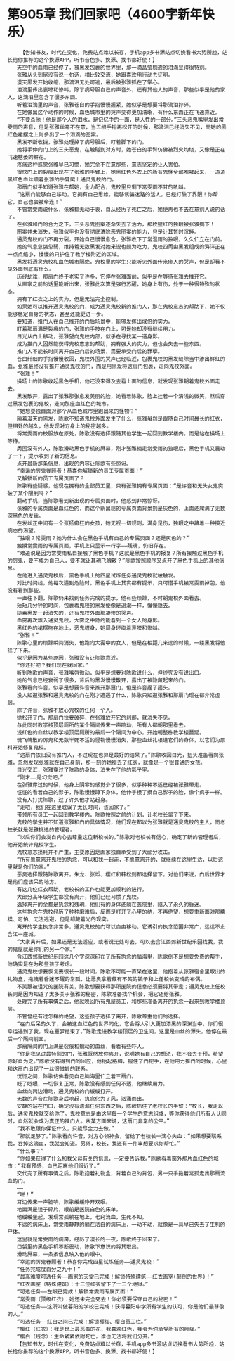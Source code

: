# 第905章 我们回家吧（4600字新年快乐）
        【告知书友，时代在变化，免费站点难以长存，手机app多书源站点切换看书大势所趋，站长给你推荐的这个换源APP，听书音色多、换源、找书都好使！】
       天空中的血雨已经停了，被黑发包裹的世界里，那一滴晶莹剔透的泪滴显得很特别。
       张雅从头到尾没有说一句话，相比较交流，她跟喜欢用行动去证明。
       漫天黑发开始收缩，那滴泪无处可逃，最后被张雅抓在了掌心。
       泪滴里传出哀嚎和惨叫，除了病号服自己的声音外，还有其他人的声音，那些似乎是他的家人，这滴泪里包含了很多东西。
       听着泪滴里的声音，张雅苍白的手指慢慢握紧，她似乎是想要将那滴泪拧碎。
       在她做出这个动作的时候，血色城市里的哭声变得更加清晰，有什么东西正在飞速靠近。
       “不要杀他！他是那个人的泪水，是记忆中的一面，是人性的一部分。”三头恶鬼嘴里发出常雯雨的声音，但是张雅丝毫不在意，当五根手指再松开的时候，那滴泪已经消失不见，而她的黑红色裙摆之上则多出了一个泪滴的图案。
       黑发不断收拢，张雅处理掉了病号服后，盯着脚下的门。
       她将手伸向门上的三头恶鬼，在触碰到对方时，她苍白的手臂仿佛被烈火灼烧，又像是正在飞速枯萎的鲜花。
       疼痛这种感觉张雅早已习惯，她完全不在意那些，意志坚定的让人害怕。
       很快门上的裂痕出现在了张雅的手臂上，她黑红色外衣上的所有鬼怪全部咆哮起来，一道道黑红色血丝顺着张雅的手臂爬上通灵鬼校的门。
       那扇门似乎知道张雅在帮她，全力配合，鬼校里只剩下常雯雨不甘的吼叫。
       “这扇门能够自己移动，它拥有自己思维，能够诱骗迷路的活人，已经打破了界限！你帮它，自己也会被牵连！”
       不管常雯雨说什么，张雅都无动于衷，自从经历了死亡之后，她便再也不去在意别人说的话了。
       在张雅和门的合力之下，三头恶鬼图案逐渐失去了活力，那枚猩红的独眼被张雅摘下！
       图案并未消失，张雅似乎也没有彻底清除恶鬼图案的能力，只是让其暂时沉睡。
       通灵鬼校的门不再分裂，开始自己慢慢愈合，张雅收下了常温雨的独眼，久久伫立在门前。
       她的气息忽强忽弱，维持着无数黑发对她来说也颇为吃力，鬼校四周由黑发组成的海洋正在一点点缩小，慢慢的只护住了教学楼附近的区域。
       黑发将通灵鬼校和血色城市隔绝，鬼校里的学生只能听见外面传来瘆人的哭声，但是却看不见外面到底有什么。
       历经劫难，那扇门终于老实了许多，它停在张雅面前，似乎是在等待张雅去推开它。
       从画家之前的话里能听出来，张雅此次算是强行苏醒，她身上有伤，处于一种很特殊的状态。
       拥有了红衣之上的实力，但是无法完全控制。
       如果她可以推开通灵鬼校的门，成为通灵鬼校新的推门人，那在鬼校意志的帮助下，她不仅能够稳定自身的状态，甚至还能更进一步。
       要知道，推门人在自己推开的门后场景中，能够发挥出成倍的实力。
       盯着那扇满是裂痕的门，张雅的手按在门上，可是她却没有继续用力。
       目光从门上移动，张雅望向鬼校内部，似乎在寻找某一道身影。
       成为推门人固然能获得鬼校意志的帮助，拥有强大的实力，但也会失去一些东西。
       推门人不能长时间离开自己门后的场景，需要承受门后的罪孽。
       苍白纤细的手指慢慢收回，鬼校外围的哭声已经临近，包裹鬼校的黑发缝隙当中渗出鲜红的血，张雅最终没有推开通灵鬼校的门，而是用黑发将这扇门包裹，走向鬼校外面。
       “张雅！”
       操场上的陈歌收起黑色手机，他还没来得及去看上面的信息，就发现张雅朝着鬼校外面走去。
       黑发散开，露出了张雅那张愈发美丽的脸，她看着陈歌，脸上挂着一个清浅的微笑，然后穿过黑发包裹的鬼校，走向那座血红色的城市。
       “她想要独自面对那个从血色城市里跑出来的怪物？”
       隔着漫天的黑发，陈歌不知道鬼校外面发生了什么，张雅虽然是跟随自己时间最长的红衣，但相处的越久，他发现对方身上的秘密越多。
       将常雯雨的校服放在原处，陈歌没有选择跟随其他学生一起回到教学楼内，而是站在操场上等待。
       周围没有外人，陈歌滑动黑色手机的屏幕，刚才张雅摘走常雯雨的独眼后，黑色手机又震动了一下，提示收到了新的信息。
       点开最新那条信息，出现的内容让陈歌有些惊讶。
       “幸运的厉鬼眷顾者！恭喜你解锁新的员工专属页面！”
       又解锁新的员工专属页面了？
       陈歌有些疑惑，他现在拥有的全部员工里，只有张雅拥有专属页面：“是许音和无头女鬼突破了某个限制吗？”
       翻动手机，当陈歌看到新出现的专属页面时，他感到非常惊讶。
       张雅的专属页面是血红色的，而这个新出现的专属页面背景则是灰色的，上面还爬满了无数深黑色的发丝。
       在发丝正中间有一个张扬癫狂的女孩，她无视一切规则，满身是伤，独眼之中藏着一种接近病态的渴望。
       “独眼？常雯雨？她为什么会在黑色手机有自己的专属页面？还是灰色的？”
       触摸常雯雨的专属页面，手机上只显示一行字——残魂，仍旧存在。
       “难道说是因为常雯雨私自接触了黑色手机？这就是黑色手机的报复？所有接触过黑色手机的厉鬼，要不成为自己人，要不就让其魂飞魄散？”陈歌按照顺序又点开了黑色手机上的其他信息。
       在他进入通灵鬼校后，黑色手机上的四星试炼任务通灵鬼校就被触发。
       对比时间线，他每次遇到危险时，黑色手机上其实都有提示，只可惜手机被常雯雨掉包，他没有看到那些。
       一直往下翻，陈歌仍未找到任务完成的提示，他有些烦躁，不时朝鬼校外面看去。
       短短几分钟的时间，包裹着鬼校的黑发便像是退潮一样，慢慢隐去。
       随着黑发一起消失的，还有鬼校外面那凄惨的哭声。
       血雾再次飘入通灵鬼校，大雾之中隐约能看到一个女人的身影。
       黑红色的裙摆拖在地上，恶鬼缠身，她周身环绕着哀嚎和惨叫。
       “张雅！”
       陈歌心里的烦躁瞬间消失，他跑向大雾中的女人，但是在相距几米远的时候，一缕黑发将他拦了下来。
       似乎是因为某些原因，张雅没有让陈歌靠近。
       “你还好吧？我们现在就回家。”
       听到陈歌的声音，张雅嘴唇微动，似乎是想要对陈歌说什么，但终究没有说出口。
       她的气息已经衰弱了很多，背后的黑发慢慢散开，露出了被隐藏起来的门。
       张雅看向许音，似乎是想要许音来推开那扇门，但是许音摇了摇头。
       没人知道张雅和通灵鬼校的门在刚才遭遇了什么，陈歌只知道张雅和那扇门现在都非常虚弱。
       除了许音，张雅不放心鬼校的任何一个人。
       她松开了门，那扇门快要破碎，在张雅放开它的刹那，就消失不见。
       与此同时教学楼顶层厕所的某个隔间传来一声响动，所有人都朝那里看去。
       浅红色的血丝以教学楼顶层厕所的最后一个隔间为中心，开始朝整栋教学楼蔓延。
       魂飞魄散的厉鬼和无数半死不活的怪物慢慢消失，那些血丝扎根进它们的身体，以它们为原料开始修复鬼校。
       “这扇门依旧没有推门人，不过现在也算是最好的结果了。”陈歌收回目光，扭头准备看向张雅，忽然发现张雅就在自己身前，那一刻的她褪去了红衣，就像是一个很普通的女孩。
       目光交汇，张雅穿过了陈歌的身体，消失在了他的影子里。
       “刚才……是幻觉吧。”
       在张雅穿过的时候，他身上阴寒的感觉少了很多，似乎种种不适已经被张雅带走。
       怔怔的看着自己的影子，陈歌慢慢蹲下身体，他伸手摸了摸自己影子的脸，像个疯子一样。
       没有人打扰陈歌，过了许久他才站起身。
       “走吧，我们在这里耽误了太长时间，该回家了。”
       带领所有员工一起回到教学楼内，陈歌按照之前的计划，让老校长留了下来。
       鬼校的学生并不知道张雅和门的具体情况，他们现在都以为张雅就是通灵鬼校的主人，而老校长就是张雅挑选的管理者。
       “以后你们会发自内心去尊重这位新校长的。”陈歌对老校长有信心，确定了新的管理者后，他开始统计鬼校学生。
       鬼校意志损耗并不严重，主要原因是画家独自承受到了大部分攻击。
       “所有愿意离开鬼校的执念，可以和我一起走，不愿意离开的，就继续在这里生活，以后这里就是你们的家。”
       恶臭选择跟随陈歌离开，朱龙、张炬、樱红和韩松则都选择留下，对他们来说，门后世界才是他们应该呆的地方。
       有这几位红衣帮助，老校长的工作也能更加顺利的进行。
       大部分高年级学生都没有离开，他们已经习惯了鬼校。
       选择离开的全都是执念和残魂，他们有的身体还躺在医院里，陷入了永久的昏迷。
       这些执念在鬼校经历了种种磨难后，反而是打开了心里的结，不再绝望，想要重新面对那糟糕、可怕、无法逃避，但是却藏着光的现实。
       离开的学生执念非常多，通灵鬼校的门可以自由移动，它诱引的执念范围非常广，远远不止含江一座城。
       “大家离开后，如果还是无法适应，或者说无处可去，可以去含江西郊新世纪乐园找我，我的鬼屋就是你们的另一个家。”
       含江西郊新世纪乐园这几个字深深印在了所有执念的脑海里，陈歌倒不是想要免费的帮手，他确实是在为那些孩子考虑。
       通灵鬼校想要恢复要很长一段时间，陈歌不可能一直呆在这里，他抱着从张雅宿舍里取出的礼物盒，拖拽着昏迷不醒的常孤，让恶臭拿着藏有不笑的镜子和上任校长变成的布偶。
       不笑跟被诅咒的医院有关，陈歌想要获得那所医院的信息必须要将其带走；通灵鬼校上任校长则是因为知道了太多关于张雅的秘密，陈歌准备找个机会，把它还给张雅。
       处理完了所有事情之后，他就唤回所有鬼屋员工，和那些准备离开的执念一起来到教学楼顶层。
       不管曾经有过怎样的绝望，这些孩子选择了离开，陈歌尊重他们的选择。
       “在门后呆的久了，会被这血红色的世界同化，它会将人引入更加漆黑的深渊当中，你们很幸运遇到了我，现在噩梦结束了。”陈歌走进教学楼顶层的卫生间，这里是血丝的源头，他停在最后一个隔间前面。
       那扇隔间的门上满是裂痕和蠕动的血丝，看着有些吓人。
       “你是我见过最特别的门，张雅既然放你离开，说明她有自己的想法，我不会去干预，希望你好自为之。”陈歌没有得到门的回应，他抬起胳膊，握住了门把手，在他用力推门的时候，心里和这扇门出现了一丝很微妙的联系。
       恍惚之间，陈歌仿佛看见自己脑海里伫立着三扇门。
       眨了眨眼，一切恢复正常，陈歌没有感到任何不适，他继续用力。
       血丝向两边滑动，通灵鬼校的门缓缓打开。
       无数的声音在陈歌身后响起，执念化为了风，汹涌而出。
       安静的站在门口，确定没有遗漏任何东西之后，陈歌抓住了老校长的手臂：“校长，我走以后，通灵鬼校就交给你了。鬼校意志是由这里每一个学生的意志组成，等你获得他们所有人认同时，自然就会成为真正的推门人。从某方面来说，这扇门非常的公平。”
       “我不敢跟你保证什么，只能尽全力去做。”
       “那就足够了。”陈歌看向许音，对方心领神会，留给了老校长一滴心头血：“如果想要联系我，吞掉这滴血，我就会知道。另外，校长，我还有一件事想要求你帮忙。”
       “什么事？”
       “你如果获得了什么和我父母有关的信息，一定要告诉我。”陈歌看着窗外那片血红色的城市：“我有预感，自己距离他们很近了。”
       交代完了所有事情之后，陈歌抱着礼物盒，背着自己的背包，另一只手拖着常孤走出那扇流血的门。
       ……
       “啪！”
       耳边传来一声脆响，陈歌缓缓睁开双眼。
       地面满是镜子碎片，眼前是医院白色的床单。
       他缓缓坐起，发现常孤躺在地上，七窍流血，生死不知。
       不远的病床上，常雯雨静静的躺在洁白的病床上，一动不动，就像是一具早已失去了生机的尸体。
       这里就是常雯雨的病房，经历了漫长的一夜，陈歌终于回来了。
       口袋里的黑色手机不断震动，陈歌下意识的将其取出。
       滑动屏幕，一条条信息映入他的眼中。
       “幸运的厉鬼眷顾者！恭喜你完成四星试炼任务——通灵鬼校！”
       “任务完成度百分之九十！”
       “最高难度可选任务——画家的天堂已完成！解锁特殊建筑——红衣画室(颠倒的世界)！”
       “红衣画室（特殊建筑）：十三位红衣留下了十三个地狱。”
       “可选任务——左眼已完成！解锁常雯雨专属页面！”
       “常雯雨（顶级红衣）：她还未完全死去！你必须要保守自己的秘密！”
       “可选任务——这所叫做暮阳的学校已完成！获得暮阳中学所有学生的认可，你是他们最尊敬的人。”
       “可选任务——红白之间已完成！解锁樱红、樱白员工栏。”
       “樱红（红衣）：我是世上最恶毒的花，我喜欢红色，我会为你承受所有的疼痛。”
       “樱白（残念）：生命紧紧依附死亡，谁也无法将我们分开。”
       【告知书友，时代在变化，免费站点难以长存，手机app多书源站点切换看书大势所趋，站长给你推荐的这个换源APP，听书音色多、换源、找书都好使！】